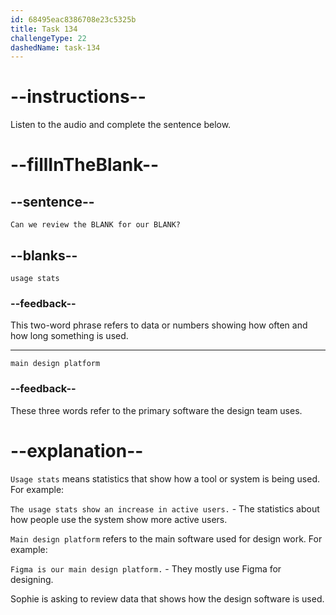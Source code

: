 ```yaml
---
id: 68495eac8386708e23c5325b
title: Task 134
challengeType: 22
dashedName: task-134
---
```


<!-- (audio) Sophie: Can we review the usage stats for our main design platform? -->

# --instructions--

Listen to the audio and complete the sentence below.

# --fillInTheBlank--

## --sentence--

`Can we review the BLANK for our BLANK?`

## --blanks--

`usage stats`

### --feedback--

This two-word phrase refers to data or numbers showing how often and how long something is used.

---

`main design platform`

### --feedback--

These three words refer to the primary software the design team uses.

# --explanation--

`Usage stats` means statistics that show how a tool or system is being used. For example:

`The usage stats show an increase in active users.` - The statistics about how people use the system show more active users.

`Main design platform` refers to the main software used for design work. For example:

`Figma is our main design platform.` - They mostly use Figma for designing.

Sophie is asking to review data that shows how the design software is used.
